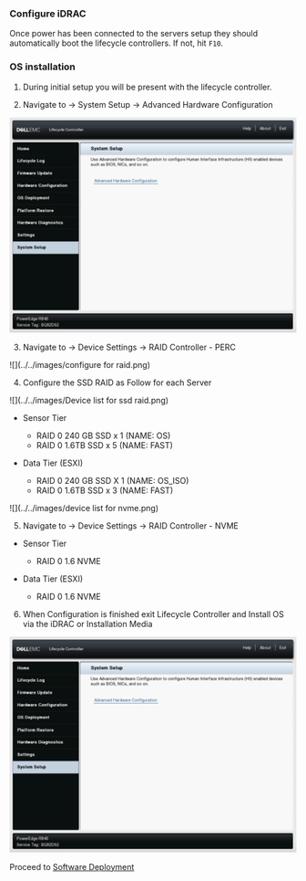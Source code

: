### Configure iDRAC

Once power has been connected to the servers setup they should automatically boot the lifecycle controllers. If not, hit `F10`.

### OS installation

1. During initial setup you will be present with the lifecycle controller.

2. Navigate to -> System Setup -> Advanced Hardware Configuration

![](../../images/lifecyclecontroller.png)

3. Navigate to -> Device Settings -> RAID Controller - PERC

![](../../images/configure for raid.png)

4. Configure the SSD RAID as Follow for each Server

![](../../images/Device list for ssd raid.png)

  - Sensor Tier
    - RAID 0 240 GB SSD x 1 (NAME: OS)
    - RAID 0 1.6TB SSD x 5 (NAME: FAST)

  - Data Tier (ESXI)
    - RAID 0 240 GB SSD X 1 (NAME: OS_ISO)
    - RAID 0 1.6TB SSD x 3 (NAME: FAST)

![](../../images/device list for nvme.png)

5. Navigate to -> Device Settings -> RAID Controller - NVME
  - Sensor Tier
    - RAID 0 1.6 NVME

  - Data Tier (ESXI)
    - RAID 0 1.6 NVME

6. When Configuration is finished exit Lifecycle Controller and Install OS via the iDRAC or Installation Media

![](../../images/lifecyclecontroller.png)

Proceed to [Software Deployment](../software-deployment.md)
